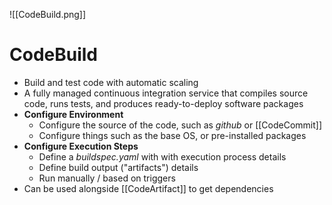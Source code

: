 ![[CodeBuild.png]]
# CodeBuild
- Build and test code with automatic scaling
- A fully managed continuous integration service that compiles source code, runs tests, and produces ready-to-deploy software packages
- **Configure Environment**
	- Configure the source of the code, such as *github* or [[CodeCommit]]
	- Configure things such as the base OS, or pre-installed packages
- **Configure Execution Steps**
	- Define a *buildspec.yaml* with with execution process details
	- Define build output ("artifacts") details 
	- Run manually / based on triggers
- Can be used alongside [[CodeArtifact]] to get dependencies
